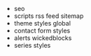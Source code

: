 - seo
- scripts rss feed sitemap
- theme styles global
- contact form styles
- alerts wickedblocks
- series styles
